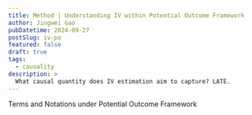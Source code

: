 ```yaml
---
title: Method | Understanding IV within Potential Outcome Framework
author: Jingwei Gao
pubDatetime: 2024-09-27
postSlug: iv-po
featured: false
draft: true
tags:
  - causality
description: >
  What causal quantity does IV estimation aim to capture? LATE.
---
```


Terms and Notations under Potential Outcome Framework
